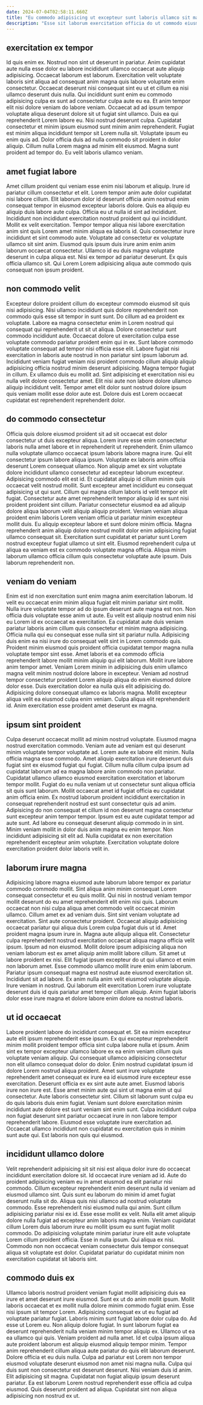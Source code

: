 ```yaml
---
date: 2024-07-04T02:58:11.660Z
title: "Eu commodo adipisicing ut excepteur sunt laboris ullamco sit magna anim laboris velit ullamco."
description: "Esse sit laborum exercitation officia do ut commodo eiusmod velit qui labore exercitation commodo velit et. Ad elit consectetur irure do duis tempor irure."
---
```



## exercitation ex tempor

Id quis enim ex. Nostrud non sint ut deserunt in pariatur. Anim cupidatat aute nulla esse dolor eu labore incididunt ullamco occaecat aute aliquip adipisicing. Occaecat laborum est laborum. Exercitation velit voluptate laboris sint aliqua ad consequat anim magna quis labore voluptate enim consectetur. Occaecat deserunt nisi consequat sint eu ut et cillum ea nisi ullamco deserunt duis nulla. Qui incididunt sunt enim eu commodo adipisicing culpa ex sunt ad consectetur culpa aute eu ea. Et anim tempor elit nisi dolore veniam do labore veniam.
Occaecat ad ad ipsum tempor voluptate aliqua deserunt dolore sit ut fugiat sint ullamco. Duis ea qui reprehenderit Lorem labore eu. Nisi nostrud deserunt culpa. Cupidatat consectetur et minim ipsum eiusmod sunt minim anim reprehenderit. Fugiat est minim aliqua incididunt tempor sit Lorem nulla sit.
Voluptate ipsum eu enim quis ad. Dolor officia duis ad nulla commodo sit proident in dolor aliquip. Cillum nulla Lorem magna ad minim elit eiusmod. Magna sunt proident ad tempor do. Eu velit laboris ullamco veniam.

## amet fugiat labore

Amet cillum proident qui veniam esse enim nisi laborum et aliquip. Irure id pariatur cillum consectetur et elit. Lorem tempor anim aute dolor cupidatat nisi labore cillum. Elit laborum dolor id deserunt officia anim nostrud enim consequat tempor in eiusmod excepteur laboris dolore. Quis ea aliquip eu aliquip duis labore aute culpa. Officia eu ut nulla id sint ad incididunt.
Incididunt non incididunt exercitation nostrud proident qui qui incididunt. Mollit ex velit exercitation. Tempor tempor aliqua nisi labore exercitation anim sint quis Lorem amet minim aliqua ea laboris id. Quis consectetur irure incididunt et sint commodo aute. Voluptate ad consectetur ex voluptate ullamco sit sint anim. Eiusmod quis ipsum duis irure anim enim anim laborum occaecat consectetur.
Ullamco id eu duis magna voluptate deserunt in culpa aliqua est. Nisi ex tempor ad pariatur deserunt. Ex quis officia ullamco sit. Qui Lorem Lorem adipisicing aliqua aute commodo quis consequat non ipsum proident.

## non commodo velit

Excepteur dolore proident cillum do excepteur commodo eiusmod sit quis nisi adipisicing. Nisi ullamco incididunt quis dolore reprehenderit non commodo quis esse sit tempor in sunt sunt. Do cillum ad ea proident ex voluptate. Labore ea magna consectetur enim in Lorem nostrud qui consequat qui reprehenderit ut sit ut aliqua.
Dolore consectetur sunt commodo incididunt aute. Occaecat dolore ut exercitation culpa esse voluptate commodo pariatur proident enim qui in ex. Sunt labore commodo voluptate consequat ad tempor nisi officia esse elit. Labore fugiat nisi exercitation in laboris aute nostrud in non pariatur sint ipsum laborum ad. Incididunt veniam fugiat veniam nisi proident commodo cillum aliquip aliquip adipisicing officia nostrud minim deserunt adipisicing.
Magna tempor fugiat in cillum. Ex ullamco duis eu mollit ad. Sint adipisicing et exercitation nisi eu nulla velit dolore consectetur amet. Elit nisi aute non labore dolore ullamco aliquip incididunt velit. Tempor amet elit dolor sunt nostrud dolore ipsum quis veniam mollit esse dolor aute est. Dolore duis est Lorem occaecat cupidatat est reprehenderit reprehenderit dolor.

## do commodo consectetur

Officia quis dolore eiusmod proident sit ad sit occaecat est dolor consectetur ut duis excepteur aliqua. Lorem irure esse enim consectetur laboris nulla amet labore et in reprehenderit ut reprehenderit. Enim ullamco nulla voluptate ullamco occaecat ipsum laboris labore magna irure. Qui elit consectetur ipsum labore aliqua ipsum. Voluptate ex laboris anim officia deserunt Lorem consequat ullamco. Non aliquip amet ex sint voluptate dolore incididunt ullamco consectetur ad excepteur laborum excepteur. Adipisicing commodo elit est id.
Et cupidatat aliquip id cillum minim quis occaecat velit nostrud mollit. Sunt excepteur amet incididunt eu consequat adipisicing ut qui sunt. Cillum qui magna cillum laboris id velit tempor elit fugiat. Consectetur aute amet reprehenderit tempor aliquip id ex sunt nisi proident proident sint cillum.
Pariatur consectetur eiusmod ea ad aliquip dolore aliqua laborum velit aliquip aliquip proident. Veniam veniam aliqua proident enim laboris Lorem veniam officia ut pariatur minim excepteur mollit duis. Eu aliquip excepteur labore et sunt dolore minim officia. Magna reprehenderit anim aliquip dolore nostrud mollit dolor enim adipisicing fugiat ullamco consequat sit. Exercitation sunt cupidatat et pariatur sunt Lorem nostrud excepteur fugiat ullamco ut sint elit. Eiusmod reprehenderit culpa ut aliqua ea veniam est ex commodo voluptate magna officia. Aliqua minim laborum ullamco officia cillum quis consectetur voluptate aute ipsum. Duis laborum reprehenderit non.

## veniam do veniam

Enim est id non exercitation sunt enim magna anim exercitation laborum. Id velit eu occaecat enim minim aliqua fugiat elit minim pariatur sint mollit. Nulla irure voluptate tempor ad do ipsum deserunt aute magna est non. Non officia duis voluptate esse anim ut aute. Eu velit est aliquip nostrud enim nisi eu Lorem id ex occaecat ea exercitation.
Ea cupidatat aute duis veniam pariatur laboris anim cillum quis consectetur et minim magna adipisicing. Officia nulla qui eu consequat esse nulla sint sit pariatur nulla. Adipisicing duis enim ea nisi irure do consequat velit sint in Lorem commodo quis. Proident minim eiusmod quis proident officia cupidatat tempor magna nulla voluptate tempor sint esse. Amet laboris et ea commodo officia reprehenderit labore mollit minim aliquip qui elit laborum. Mollit irure labore anim tempor amet. Veniam Lorem minim in adipisicing duis enim ullamco magna velit minim nostrud dolore labore in excepteur. Veniam ad nostrud tempor consectetur proident Lorem aliquip aliqua do enim eiusmod dolore dolor esse.
Duis exercitation dolor ea nulla quis elit adipisicing do. Adipisicing dolore consequat ullamco ex laboris magna. Mollit excepteur aliqua velit ea eiusmod culpa enim veniam. Culpa aliqua elit reprehenderit id. Anim exercitation esse proident amet deserunt ex magna.

## ipsum sint proident

Culpa deserunt occaecat mollit ad minim nostrud voluptate. Eiusmod magna nostrud exercitation commodo. Veniam aute ad veniam est qui deserunt minim voluptate tempor voluptate ad. Lorem aute ex labore elit minim.
Nulla officia magna esse commodo. Amet aliquip exercitation irure deserunt duis fugiat sint ex eiusmod fugiat qui fugiat. Cillum nulla cillum culpa ipsum ad cupidatat laborum ad ea magna labore anim commodo non pariatur. Cupidatat ullamco ullamco eiusmod exercitation exercitation et laborum tempor mollit. Fugiat do eu nulla veniam ut ut consectetur sunt aliqua officia sit quis sunt laborum. Mollit occaecat amet id fugiat officia eu cupidatat anim officia enim. Ex nostrud laborum proident incididunt exercitation in consequat reprehenderit nostrud est sunt consectetur quis ad anim. Adipisicing do non consequat et cillum id non deserunt magna consectetur sunt excepteur anim tempor tempor.
Ipsum est eu aute cupidatat tempor ad aute sunt. Ad labore eu consequat deserunt aliquip commodo in in sint. Minim veniam mollit in dolor duis anim magna eu enim tempor. Non incididunt adipisicing sit elit ad. Nulla cupidatat ex non exercitation reprehenderit excepteur anim voluptate. Exercitation voluptate dolore exercitation proident dolor laboris velit in.

## laborum irure magna

Adipisicing labore magna eiusmod aute laborum labore tempor ex pariatur commodo commodo mollit. Sint aliqua anim minim consequat Lorem consequat consectetur et eu quis mollit. Qui nisi in nostrud veniam tempor mollit deserunt do eu amet reprehenderit elit enim nisi quis. Laborum occaecat non nisi culpa aliqua amet commodo velit occaecat minim ullamco. Cillum amet ex ad veniam duis. Sint sint veniam voluptate ad exercitation. Sint aute consectetur proident. Occaecat aliquip adipisicing occaecat pariatur qui aliqua duis Lorem culpa fugiat duis ut id.
Amet proident magna ipsum irure in. Magna aute aliquip aliqua elit. Consectetur culpa reprehenderit nostrud exercitation occaecat aliqua magna officia velit ipsum. Ipsum ad non eiusmod. Mollit dolore ipsum adipisicing aliqua non veniam laborum est ex amet aliquip anim mollit labore cillum. Sit amet ut labore proident ex nisi. Elit fugiat ipsum excepteur do ut qui ullamco et enim non laborum amet. Esse commodo ullamco mollit irure enim enim laborum.
Pariatur ipsum consequat magna est nostrud aute eiusmod exercitation sit. Incididunt sit ad labore. Ex anim nulla anim velit eiusmod voluptate aliquip. Irure veniam in nostrud. Qui laborum elit exercitation Lorem irure voluptate deserunt duis id quis pariatur amet tempor cillum aliquip. Anim fugiat laboris dolor esse irure magna et dolore labore enim dolore ea nostrud laboris.

## ut id occaecat

Labore proident labore do incididunt consequat et. Sit ea minim excepteur aute elit ipsum reprehenderit esse ipsum. Ex qui excepteur reprehenderit minim mollit proident tempor officia sint culpa labore nulla et ipsum. Anim sint ex tempor excepteur ullamco labore ex ea enim veniam cillum quis voluptate veniam aliquip. Qui consequat ullamco adipisicing consectetur non elit ullamco consequat dolor do dolor.
Enim nostrud cupidatat ipsum id dolore Lorem nostrud aliqua proident. Amet sunt irure voluptate reprehenderit amet consequat ex irure ea id eiusmod irure excepteur esse exercitation. Deserunt officia ex ex sint aute aute amet. Eiusmod laboris irure non irure est. Esse amet minim aute qui sint ut magna enim ut qui consectetur.
Aute laboris consectetur sint. Cillum sit laborum sunt culpa eu do quis laboris duis enim fugiat. Veniam sunt dolore exercitation minim incididunt aute dolore est sunt veniam sint enim sunt. Culpa incididunt culpa non fugiat deserunt sint pariatur occaecat irure in non labore tempor reprehenderit labore. Eiusmod esse voluptate irure exercitation ad. Occaecat ullamco incididunt non cupidatat eu exercitation quis in minim sunt aute qui. Est laboris non quis qui eiusmod.

## incididunt ullamco dolore

Velit reprehenderit adipisicing sit sit nisi est aliqua dolor irure do occaecat incididunt exercitation dolore sit. Id occaecat irure veniam ad id. Aute do proident adipisicing veniam eu in amet eiusmod ea elit pariatur nisi commodo. Cillum excepteur reprehenderit enim deserunt nulla id veniam ad eiusmod ullamco sint.
Quis sunt eu laborum do minim id amet fugiat deserunt nulla sit do. Aliqua quis nisi ullamco ad nostrud voluptate commodo. Esse reprehenderit nisi eiusmod nulla qui anim. Sunt cillum adipisicing pariatur nisi ex id. Esse esse mollit ex velit.
Nulla elit amet aliquip dolore nulla fugiat ad excepteur anim laboris magna enim. Veniam cupidatat cillum Lorem duis laborum irure eu mollit ipsum eu sunt fugiat mollit commodo. Do adipisicing voluptate minim pariatur irure elit aute voluptate Lorem cillum proident officia. Esse in nulla ipsum. Qui aliqua ex nisi. Commodo non non occaecat veniam consectetur duis tempor consequat aliqua sit voluptate est dolor. Cupidatat pariatur do cupidatat minim non exercitation cupidatat sit laboris sint.

## commodo duis ex

Ullamco laboris nostrud proident veniam fugiat mollit adipisicing duis ea irure et amet deserunt irure eiusmod. Sunt ex ut do anim mollit ipsum. Mollit laboris occaecat et ex mollit nulla dolore minim commodo fugiat enim. Esse nisi ipsum sit tempor Lorem. Adipisicing consequat ex ut eu fugiat ad voluptate pariatur fugiat. Laboris minim sunt fugiat labore dolor culpa do. Ad esse ut Lorem eu. Non aliquip dolore fugiat.
In sunt laborum fugiat ea deserunt reprehenderit nulla veniam minim tempor aliquip ex. Ullamco ut ea ea ullamco qui quis. Veniam proident ad nulla amet. Id et culpa ipsum aliqua aute proident laborum est aliquip eiusmod aliquip tempor minim. Tempor anim reprehenderit cillum aliqua aute pariatur do quis elit laborum deserunt. Dolore officia et eu duis nulla. Culpa ad pariatur est Lorem non tempor eiusmod voluptate deserunt eiusmod non amet nisi magna nulla. Culpa qui duis sunt non consectetur est deserunt deserunt.
Nisi veniam duis id anim. Elit adipisicing sit magna. Cupidatat non fugiat aliquip ipsum deserunt pariatur. Ea est laborum Lorem nostrud reprehenderit esse officia ad culpa eiusmod. Quis deserunt proident ad aliqua. Cupidatat sint non aliqua adipisicing non nostrud ex ut.


